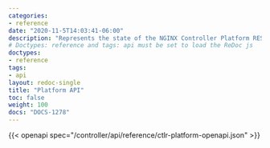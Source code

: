 ```yaml
---
categories:
- reference
date: "2020-11-5T14:03:41-06:00"
description: "Represents the state of the NGINX Controller Platform REST API."
# Doctypes: reference and tags: api must be set to load the ReDoc js
doctypes:
- reference
tags:
- api
layout: redoc-single
title: "Platform API"
toc: false
weight: 100
docs: "DOCS-1278"
---
```


{{< openapi spec="/controller/api/reference/ctlr-platform-openapi.json" >}}
